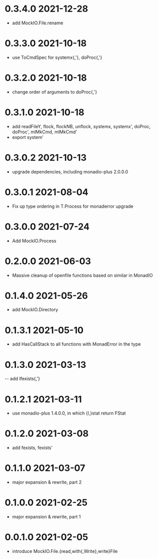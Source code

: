 0.3.4.0 2021-12-28
==================
- add MockIO.File.rename

0.3.3.0 2021-10-18
==================
- use ToCmdSpec for systemx{,'}, doProc{,'}

0.3.2.0 2021-10-18
==================
- change order of arguments to doProc{,'}

0.3.1.0 2021-10-18
==================

- add readFileY, flock, flockNB, unflock, systemx, systemx', doProc, doProc',
  mlMkCmd, mlMkCmd'
- export system'

0.3.0.2 2021-10-13
==================
- upgrade dependencies, including monadio-plus 2.0.0.0

0.3.0.1 2021-08-04
==================
- Fix up type ordering in T.Process for monaderror upgrade

0.3.0.0 2021-07-24
==================
- Add MockIO.Process

0.2.0.0 2021-06-03
==================
- Massive cleanup of openfile functions based on similar in MonadIO

0.1.4.0 2021-05-26
==================
- add MockIO.Directory

0.1.3.1 2021-05-10
==================
- add HasCallStack to all functions with MonadError in the type

0.1.3.0 2021-03-13
==================
-- add lfexists{,'}

0.1.2.1 2021-03-11
==================
- use monadio-plus 1.4.0.0, in which {l,}stat return FStat

0.1.2.0 2021-03-08
==================
- add fexists, fexists'

0.1.1.0 2021-03-07
==================
- major expansion & rewrite, part 2

0.1.0.0 2021-02-25
==================
- major expansion & rewrite, part 1

0.0.1.0 2021-02-05
==================
- introduce MockIO.File.{read,with{,Write},write}File
